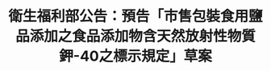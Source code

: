 ---
layout: post
title: "衛生福利部公告：預告「市售包裝食用鹽品添加之食品添加物含天然放射性物質鉀-40之標示規定」草案"
tags:
  - "科學"
  - "消費"
  - "健康"
  - "法規"
id: 61
thumbnail: ""
description: "開放政府第61次協作會議衛福部預告「市售包裝食用鹽品添加之食品添加物含天然放射性物質鉀-40之標示規定」草案"
color: "grey"
publish: "true"
departments:
  - "衛福部"
cover:
  link: ""
introduction:
  content: ""
  image: ""
join:
  type: "眾"
  image: "/images/post/61/1Wodi9ltBFTwnPN2iydH-cJDyEnMF8f8P.jpg"
embed:
  - type: "agenda_book"
    links:
      - "https://issuu.com/pdis.tw/docs/_____________________________________-40__________"
  - type: "ministry_slide"
    links:
      - "https://issuu.com/pdis.tw/docs/1090327________________________-40________________"
pictures:
---